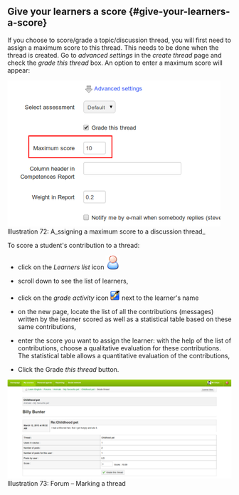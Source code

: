 ## Give your learners a score {#give-your-learners-a-score}

If you choose to score/grade a topic/discussion thread, you will first need to assign a maximum score to this thread. This needs to be done when the thread is created. Go to _advanced settings_ in the _create thread_ page and check the _grade this thread_ box. An option to enter a maximum score will appear:

![](../assets/graphics14.png)Illustration 72: A_ssigning a maximum score to a discussion thread_

To score a student&#039;s contribution to a thread:

*   click on the _Learners list_ icon ![](../assets/graphics167.png)

*   scroll down to see the list of learners,

*   click on the _grade activity_ icon ![](../assets/graphics15.gif) next to the learner&#039;s name

*   on the new page, locate the list of all the contributions (messages) written by the learner scored as well as a statistical table based on these same contributions,

*   enter the score you want to assign the learner: with the help of the list of contributions, choose a qualitative evaluation for these contributions. The statistical table allows a quantitative evaluation of the contributions,

*   Click the Grade _this thread_ button.

![](../assets/graphics6.png)Illustration 73: Forum – Marking a thread